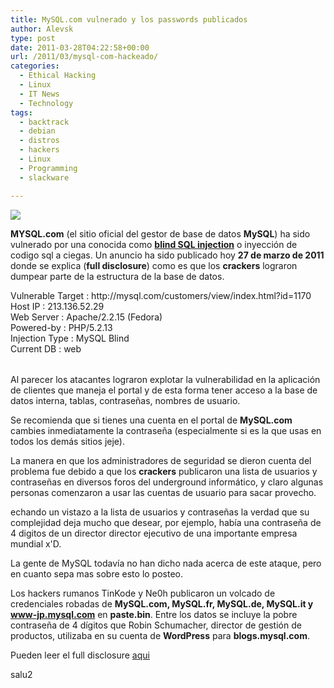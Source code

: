 ```yaml
---
title: MySQL.com vulnerado y los passwords publicados
author: Alevsk
type: post
date: 2011-03-28T04:22:58+00:00
url: /2011/03/mysql-com-hackeado/
categories:
  - Ethical Hacking
  - Linux
  - IT News
  - Technology
tags:
  - backtrack
  - debian
  - distros
  - hackers
  - Linux
  - Programming
  - slackware

---
```

[![](/images/data_base.jpg)](http://www.alevsk.com/2010/12/configurar-servidor-web-en-ubuntu-10-04-e-instalar-cakephp-3/data_base/)

**MYSQL.com** (el sitio oficial del gestor de base de datos **MySQL**) ha sido vulnerado por una conocida como [**blind SQL injection**][1] o inyección de codigo sql a ciegas. Un anuncio ha sido publicado hoy **27 de marzo de 2011** donde se explica (**full disclosure**) como es que los **crackers** lograron dumpear parte de la estructura de la base de datos. 

<div class="demobox" style="height:120px;">
  Vulnerable Target : http://mysql.com/customers/view/index.html?id=1170<br/> Host IP : 213.136.52.29<br/> Web Server : Apache/2.2.15 (Fedora)<br/> Powered-by : PHP/5.2.13<br/> Injection Type : MySQL Blind<br/> Current DB : web
</div>

Al parecer los atacantes lograron explotar la vulnerabilidad en la aplicación de clientes que maneja el portal y de esta forma tener acceso a la base de datos interna, tablas, contraseñas, nombres de usuario.

Se recomienda que si tienes una cuenta en el portal de **MySQL.com** cambies inmediatamente la contraseña (especialmente si es la que usas en todos los demás sitios jeje).

La manera en que los administradores de seguridad se dieron cuenta del problema fue debido a que los **crackers** publicaron una lista de usuarios y contraseñas en diversos foros del underground informático, y claro algunas personas comenzaron a usar las cuentas de usuario para sacar provecho. 

echando un vistazo a la lista de usuarios y contraseñas la verdad que su complejidad deja mucho que desear, por ejemplo, había una contraseña de 4 digitos de un director director ejecutivo de una importante empresa mundial x'D.

La gente de MySQL todavía no han dicho nada acerca de este ataque, pero en cuanto sepa mas sobre esto lo posteo.

Los hackers rumanos TinKode y Ne0h publicaron un volcado de credenciales robadas de **MySQL.com, MySQL.fr, MySQL.de, MySQL.it y www-jp.mysql.com** en **paste.bin**. Entre los datos se incluye la pobre contraseña de 4 dígitos que Robin Schumacher, director de gestión de productos, utilizaba en su cuenta de **WordPress** para **blogs.mysql.com**.

Pueden leer el full disclosure [aqui][2]

salu2

 [1]: http://es.wikipedia.org/wiki/Blind_SQL_injection
 [2]: http://seclists.org/fulldisclosure/2011/Mar/309?utm_source=twitterfeed&utm_medium=twitter